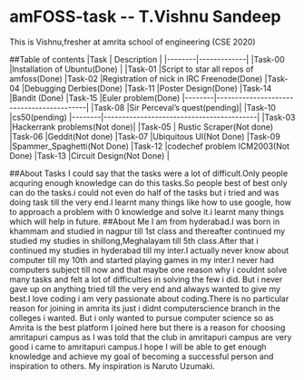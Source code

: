 # amFOSS-task  -- T.Vishnu Sandeep
This is Vishnu,fresher at amrita school of engineering (CSE 2020)

##Table of contents
|Task    | Description |
|--------|-------------|
|Task-00 |Installation of Ubuntu(Done) |
|Task-01 |Script to star all repos of amfoss(Done)
|Task-02 |Registration of nick in IRC Freenode(Done)
|Task-04 |Debugging Derbies(Done)
|Task-11 |Poster Design(Done)
|Task-14 |Bandit (Done)
|Task-15 |Euler problem(Done) 
|--------|------------------------------------------|
|Task-08 |Sir Perceval’s quest(pending)|
|Task-10 |cs50(pending)
|--------|------------------------------------------|
|Task-03 |Hackerrank problems(Not done)|
|Task-05 | Rustic Scraper(Not done)
|Task-06 |Geddit(Not done)
|Task-07 |Ubiquitous UI(Not Done)
|Task-09 |Spammer_Spaghetti(Not Done)
|Task-12 |codechef problem ICM2003(Not Done)
|Task-13 |Circuit Design(Not Done)   |

##About Tasks
I could say that the tasks were a lot of difficult.Only people acquring enough knowledge can do this tasks.So people best of best only can do the tasks.i could not even do half of the tasks but i tried and was doing task till the very end.I learnt many things like how to use google, how to approach a problem with 0 knowledge and solve it.i learnt many things which will help in future.
##About Me
I am from hyderabad.I was born in khammam and studied in nagpur till 1st class and thereafter continued my studied my studies in shillong,Meghalayam till 5th class.After that i continued my studies in hyderabad till my inter.I actually never know about computer till my 10th and started playing games in my inter.I never had computers subject till now and that maybe one reason why i couldnt solve many tasks and felt a lot of difficulties in solving the few i did. But i never gave up on anything tried till the very end and always wanted to give my best.I love coding i am very passionate about coding.There is no particular reason for joining in amrita its just i didnt computerscience branch in the colleges i wanted. But i only wanted to pursue computer science so as Amrita is the best platform I joined here but there is a reason for choosing amritapuri campus as I was told that the club in amritapuri campus are very good i came to amritapuri campus.I hope I will be able to get enough knowledge and achieve my goal of becoming a successful person and inspiration to others. My inspiration is Naruto Uzumaki.
